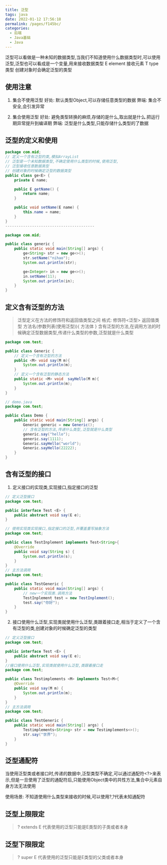```yaml
---
title: 泛型
tags: java
date: 2022-01-12 17:56:18
permalink: /pages/f145bc/
categories: 
  - 后端
  - Java基础
  - Java
---
```

泛型可以看做是一种未知的数据类型,当我们不知道使用什么数据类型时,可以使用泛型,泛型也可以看成是一个变量,用来接收数据类型
E element 接收元素
T type 类型
创建对象时会确定泛型的类型

## 使用注意
1. 集合不使用泛型
好处: 默认类型Object,可以存储任意类型的数据
弊端: 集合不安全,会引发异常

2. 集合使用泛型
好处: 避免类型转换的麻烦,存储的是什么,取出就是什么.把运行期异常提升到编译期
弊端: 泛型是什么类型,只能存储什么类型的了数据

## 泛型的定义和使用

``` java
package com.mid;
// 定义一个含有泛型的类,模拟ArrayList
// 泛型是一个未知数据类型,不确定使用什么类型的时候,使用泛型,
// 泛型接收任意数据类型
// 创建对象的时候确定泛型的数据类型
public class ge<E> {
    private E name;

    public E getName() {
        return name;
    }

    public void setName(E name) {
        this.name = name;
    }
}
----------------------------------------

package com.mid;

public class generic {
    public static void main(String[] args) {
        ge<String> str = new ge<>();
        str.setName("nihao");
        System.out.println(str);

        ge<Integer> in = new ge<>();
        in.setName(11);
        System.out.println(in);
    }
}

```

## 定义含有泛型的方法
> 泛型定义在方法的修饰符和返回值类型之间
格式: 修饰符<泛型> 返回值类型 方法名(参数列表(使用泛型)){
    方法体
}
> 含有泛型的方法,在调用方法的时候确定泛型数据类型,传递什么类型的参数,泛型就是什么类型
``` java
package com.test;

public class Generic {
    // 定义一个含有泛型的方法
    public <M> void say(M m){
        System.out.println(m);
    }
    // 定义一个含有泛型的静态方法
    public static <M> void  sayHello(M m){
        System.out.println(m);
    }
}

// demo.java
package com.test;

public class Demo {
    public static void main(String[] args) {
        Generic generic = new Generic();
        // 含有泛型的方法,传递什么类型,泛型就是什么类型
        generic.say("hello");
        generic.say(1111);
        Generic.sayHello("world");
        Generic.sayHello(22222);
    }
}
```

## 含有泛型的接口

1. 定义接口的实现类,实现接口,指定接口的泛型
``` java
// 定义泛型接口
package com.test;

public interface Test <E> {
    public abstract void say(E e);
}

// 使用实现类实现接口,指定接口的泛型,并覆盖重写抽象方法
package com.test;

public class TestInplement implements Test<String>{
    @Override
    public void say(String s) {
        System.out.println(s);
    }
}
// 主方法调用
package com.test;

public class TestGeneric {
    public static void main(String[] args) {
        // new一个实现类.调用方法
        TestInplement test = new TestInplement();
        test.say("你好");
    }
}

```
2. 接口使用什么泛型,实现类就使用什么泛型,类跟着接口走,相当于定义了一个含有泛型的类,创建对象的时候确定泛型的类型

``` java
// 定义泛型接口
package com.test;

public interface Test <E> {
    public abstract void say(E e);
}
//接口使用什么泛型,实现类就使用什么泛型,类跟着接口走
package com.test;

public class Testimplements <M> implements Test<M>{
    @Override
    public void say(M m) {
        System.out.println(m);
    }
}
// 主方法调用
package com.test;

public class TestGeneric {
    public static void main(String[] args) {
        Testimplements<String> str = new Testimplements<>();
        str.say("世界");
    }
}
```

## 泛型通配符
当使用泛型类或者接口时,传递的数据中,泛型类型不确定,可以通过通配符<?>来表示,但是一旦使用了泛型的通配符后,只能使用Object类中的共性方法,集合中元素自身方法无法使用

使用场景: 不知道使用什么类型来接收的时候,可以使用?,?代表未知通配符

## 泛型上限限定
> ? extends E 代表使用的泛型只能是E类型的子类或者本身
## 泛型下限限定
> ? super E 代表使用的泛型只能是E类型的父类或者本身

